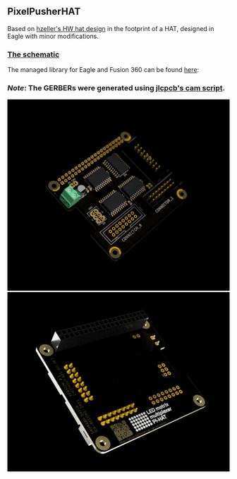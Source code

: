 ## PixelPusherHAT
Based on [hzeller's HW hat design](https://github.com/hzeller/rpi-rgb-led-matrix/tree/dfc27c15c224a92496034a39512a274744879e86/adapter/active-3) in the footprint of a HAT, designed in Eagle with minor modifications.

### [The schematic](/assetsREF/PixelPusherV0.pdf)

The managed library for Eagle and Fusion 360 can be found [here](https://library.io/libraries/29033116-PixelPusherV0): 

### _Note_: The GERBERs were generated using [jlcpcb's cam script](https://support.jlcpcb.com/article/137-how-to-generate-gerber-and-drill-files-in-autodesk-eagle).


![top image](/assetsREF/PixelPusherV0%20v7%20top.png)
![bottom image](/assetsREF/PixelPusherV0%20v7%20bottom.png)

